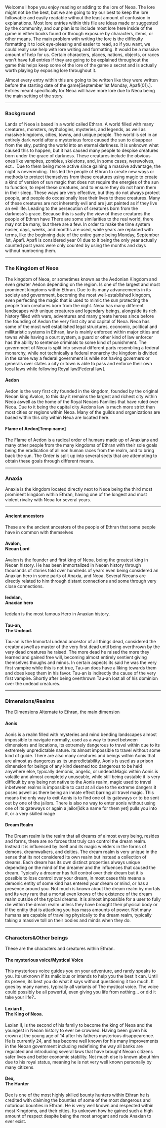 Welcome I hope you enjoy reading or adding to the lore of Neoa. The lore might not be the best, but we are going to try our best to keep the lore followable and easily readable without the least amount of confusion in explanations. Most lore entries within this file are ideas made or suggested by the community, and our plan is to include most lore here inside of the game in either books found or through exposure by characters, items, or other means. 
The main problem with writing the lore is the difficulty formatting it to look eye-pleasing and easier to read, so if you want, we could really use help with lore writing and formatting. It would be a massive amount of help for us. Certain characters, places, nations, objects, or races won't have full entries if they are going to be explained throughout the game this helps keep some of the lore of the game a secret and is actually worth playing by exposing lore throughout it.

Almost every entry within this are going to be written like they were written before the starting date of the game[September 1st Monday, Apafi(01).]. Entries meant specifically for Neoa will have more lore due to Neoa being the main setting of the story.
<!-- 
READ IF YOU PLAN ON CONTRIBUTING LORE EXPLAINS HOW TO CONTRIBUTE TO LORE:

  Additions and Edits:
Anyone interested in writing lore is completely allowed to and even encouraged to do so. There aren't many restrictions to doing this as long as your entry follows the established story from other entries, your entry doesn't contradict another earlier made entry. Its recommended you read other entries before editing, or adding to lore, as this will help avoid making mistakes that could cause your entry to be removed/declined. 

  Rewrites:
Rewriting an entry is acceptable and encouraged to give an entry more clarity by semple rewriting them in another way, while giving it the same meaning for example, "I originally thought" to "At first I thought" which keeps its meaning while being writen in a completely different way either more formally or just to be more understandable.

  Explained in game Entries:
These are lore entries that will be explained through playing the game and are typically the entries written by Major contributers.

  Restrictions:
Entries that have been used as a base for several others cannot be changed or removed without permission, due to the fact that if you change something in an entry that several were based on would cause confusion and they wouldn't make sense. As removing an integral part of something could cause it to collapse. Adding an entry is typically completely acceptable as long as you remain on topic by following the rest of the story and other lore entries, meaning you might have to read at least the background and some of the Neoan Kingdom entry.

  Notes/Things:
Its completely acceptable if you would like to create kingdoms and other places within the world to fill the world with even more lore again as long as you stick to the main themes.

These instructions or this guide will be rewritten and eventually updated into a final form for now this is the basis for everything.

-->
---------------------------------------------------------------

### Background
Lands of Neoa is based in a world called Ethran<!---Temporary name and is subject to change-->. A world filled with many creatures, monsters, mythologies, mysteries, and legends, as well as massive kingdoms, cities, towns, and unique people. The world is set in an entirely dark world after a mysterious force caused the sun to disappear from the sky, putting the world into an eternal darkness. It is unknown what caused this to happen, but it has caused many people to despise creatures born under the grace of darkness. These creatures include the obvious ones like vampires, zombies, skeletons, and, in some cases, werewolves, ect..  Due to them being more active since gaining a massive advantage, the night is neverending. This led the people of Ethran to create new ways or methods to protect themselves from these creatures using magic to create a kind of version of sun magic that does not require the energies of the sun to function, to repel these creatures, and to ensure they do not harm them in their sleep. These ways are very effective, but they do not always protect people, and people do occasionally lose their lives to these creatures. Many of these creatures are not inherently evil and are just painted as if they live an evil life. Leading to the persecution of creatures born from the darkness's grace. 
Because this is sadly the view of these creatures the people of Ethran have There are some similarities to the real world, there may not be many, but there are a few. In order to make the time system easier, days, weeks, and months are used, while years are replaced with terms, like the beginning date of the entire game being Monday, September 1st, Apafi. Apafi is considered year 01 due to it being the only year actually counted past years were only counted by using the months and days without numbering them.

---------------------------------------------------------------

### The Kingdom of Neoa
<!-- Rewrite for clarity and just better writing NEEDED -->
The kingdom of Neoa, or sometimes known as the Aedonian Kingdom and even greater Aedon depending on the region. Is one of the largest and most prominent kingdoms within Ethran. Due to its many advancements in its society and government, becoming the most well-established kingdom, even perfecting the magic that is used to mimic the sun protecting the people from creatures born from the night. Neoa has many different landscapes with unique creatures and legendary beings, alongside its rich history filled with wars, adventures and many greate heroes since before the founding of Aedon the very first city and capital of Neoa. 
Neoa has some of the most well established legal structures, economic, political and millitaristic systems in Ethran, law is mainly enforced within major cities and towns while having a court system, a guard or other kind of law enforcer has the ability to sentence criminals to some kind of punishment. The government of Neoa is split into several different parts resembling a federal monarchy, while not technically a federal monarchy the kingdom is divided in the same way a federal government is while not having governers or generals over states a city or town is able to pass and enforce their own local laws while following Royal law[Federal law]. 

#### Aedon
Aedon is the very first city founded in the kingdom, founded by the original Neoan king Avalon, to this day it remains the largest and richest city within Neoa aswell as the home of the Royal Neoans Families that have ruled over Neoa. Due to it being the capital city Aedons law is much more strict than most cities or regions within Neoa. Many of the guilds and organizations are based within this city within Neoa are located here.

#### Flame of Aedon[Temp name]
The Flame of Aedon is a radical order of humans made up of Anaxians and many other people from the many kingdoms of Ethran with their sole goals being the eradication of all non human races from the realm, and to bring back the sun. The Order is split up into several sects that are attempting to obtain these goals through different means. <!--Entry not done, the 2 most important sects will be added after given a name, and more lore is needed -->

---------------------------------------------------------------

### Anaxia
<!--I don't know what to write for anaxia and I think it'd be better if someone else writes something for it due to my inability to think of any ideas-->
Anaxia is the kingdom located directly next to Neoa being the third most prominent kingdom within Ethran, having one of the longest and most violent rivalry with Neoa for several years. 




---------------------------------------------------------------
#### Ancient ancestors
These are the ancient ancestors of the people of Ethran that some people have in common with themselves

#### Avalon,<br>Neoan Lord
<!--Unremovable-->
Avalon is the founder and first king of Neoa, being the greatest king in Neoan history. He has been immortalized in Neoan history through thousands of stories told over hundreds of years even being considered an Anaxian hero in some parts of Anaxia, and Neoa. Several Neoans are directly related to him through distant connections and some through very close connections. 

#### Iedelan,<br>Anaxian hero
<!--Needs Lore -->
Iedelan is the most famous Hero in Anaxian history.

#### Tau-an,<br>The Undead.
<!--Idea Entry-->
Tau-an is the Immortal undead ancestor of all things dead, considered the creator aswell as master of the very first dead until being overthrown by the very dead creatures he raised. The more dead he raised the more they learned and gained free will, becoming almost entirely sentient giving themselves thoughs and minds. In certain aspects its said he was the very first vampire while this is not true, Tau-an does have a liking towards them and does keep them in his favor. Tau-an is indirectly the cause of the very first vampire. Shortly after being overthrown Tau-an lost all of his dominion over the undead creatures.

---------------------------------------------------------------

### Dimensions/Realms
The Dimensions Alternate to Ethran, the main dimension
<!----A lot of these realms are just ideas and these entries aren't really going to be the best, these would be nice for someone to help write -->


#### Aonis
Aonis is a realm filled with mysteries and mind bending landscapes almost impossible to navigate normally, used as a way to travel between dimensions and locations, its extremely dangerous to travel within due to its extremely unpredictable nature. its almost impossible to travel without some kind of guide. There are also many creatures and beings within Aonis that are almost as dangerous as its unpredictability. Aonis is used as a prison dimension for beings of any kind deemed too dangerous to be held anywhere else, typically demonic, angelic, or undead.Magic within Aonis is volatile and almost completely unuseable, while still being castable it is very difficult by any being not native to the Aonis realm,
magic used to travel inbetween realms is impossible to cast at all due to the extreme dangers it poses aswell as there being an innate effect barring all travel magic. This means the only way to exit Aonis is to find one of its gateways or to be sent out by one of the jailors. There is also no way to enter aonis without using one of its gateways or again a jailor[idk a name for them yet] pulls you into it, or a very skilled mage


#### Dream Realm
<!--I don't have many ideas for this -->
The Dream realm is the realm that all dreams of almost every being, resides and forms, there are no forces that truly can control the dream realm. Instead it is influenced by itself and its magic wielders in the forms of demons, dreamwalkers, and deities. The dream realm is very unique in the sense that its not considered its own realm but instead a collection of dreams. Each dream has its own distinct properties always unique depending on the mind of the dreamer and the influences that caused the dream. Typically a dreamer has full control over their dream but it is possible to lose control over your dream, in most cases this means a demonic entity of some kind has entered your dream or mind, or has a presence around you. 
Not much is known about the dream realm by mortals and its very rare that a mortal even knows of the existence of the dream realm outside of the typical dreams. It is almost impossible for a user to fully die within the dream realm unless they have brought their physical body or if the entity that is attacking you has mass amounts of power. Not many humans are capable of traveling physically to the dream realm, typically taking a massive toll on their bodies and minds when they do. 

---------------------------------------------------------------

### Characters&Other beings
These are the characters and creatures within Ethran. 


#### The mysterious voice/Mystical Voice
<!--Its possible the voice could be someone important to you? or possibly the one of your ancestors-->
This mysterious voice guides you on your adventure, and rarely speaks to you. Its unknown if its malicious or intends to help you the best it can. 
Until its proven, its best you do what it says without questioning it too much. It goes by many names, typically all variants of The mystical voice. The voice could possibly be all powerful, even giving you life from nothing... or did it take your life?..


#### Lexian II,<br>The King of Neoa.
<!-- Filler Entry, Entire rewrite wanted -->
Lexian II, is the second of his family to become the king of Neoa and the youngest in Neoan history to ever be crowned. Having been given his crown at the young age of 14 after his fathers mysterious disappearence. He is currently 24, and has become well known for his many improvements in the Neoan government including redefining the way all banks are regulated and introducing several laws that have brought Neoan citizens safer lives and better economic stability. Not much else is known about him due to his royal status, meaning he is not very well known personally by many citizens.


#### Dex,<br>The Hunter
Dex is one of the most highly skilled bounty hunters within Ethran he is credited with claiming the bounties of some of the most dangerous and notorious bounties in Ethran. He is very well known and respected within most Kingdoms, and their cities. Its unknown how he gained such a high amount of respect despite being the most arrogant and rude Anaxian to ever exist.
